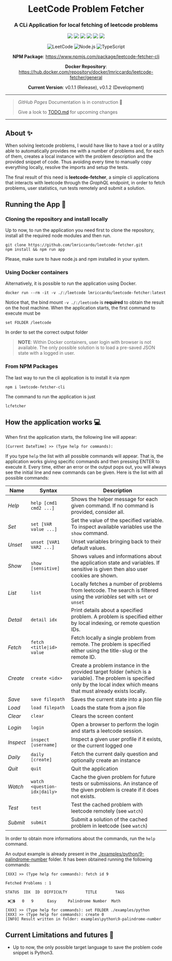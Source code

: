 <h1 align="center">LeetCode Problem Fetcher</h1>
<div align="center">

### A CLi Application for local fetching of leetcode problems

<img src="https://img.shields.io/badge/License-MIT-green.svg"/>
<img src="https://img.shields.io/npm/v/npm.svg?logo=nodedotjs"/>
<img src="https://img.shields.io/github/v/release/lmriccardo/leetcode-fetcher"/>
<img src="https://img.shields.io/npm/dm/leetcode-fetcher-cli?&logo=npm"/>
<img src="https://img.shields.io/github/downloads/lmriccardo/leetcode-fetcher/total?logo=github
"/>
<img src="https://img.shields.io/docker/pulls/lmriccardo/leetcode-fetcher?logo=docker"/>

![LeetCode](https://img.shields.io/badge/LeetCode-000000?style=for-the-badge&logo=LeetCode&logoColor=#d16c06)
![Node.js](https://img.shields.io/badge/Node.js-%2320232a?style=for-the-badge&logo=node.js&logoColor=43853D)
![TypeScript](https://img.shields.io/badge/typetscript-%2320232a.svg?style=for-the-badge&logo=typescript&logoColor=%fff)

<p><strong>NPM Package</strong>: <a href="https://www.npmjs.com/package/leetcode-fetcher-cli">https://www.npmjs.com/package/leetcode-fetcher-cli</a></p>
<p><strong>Docker Repository</strong>: <a href="https://hub.docker.com/repository/docker/lmriccardo/leetcode-fetcher/general">https://hub.docker.com/repository/docker/lmriccardo/leetcode-fetcher/general</a></p>

<p><strong>Current Version</strong>: v0.1.1 (Release), v0.1.2 (Development)</p>

</div>

---

> _GitHub Pages_ Documentation is in construction 👷
>
> Give a look to [TODO.md](./TODO.md) for upcoming changes

---

## About ✨

When solving leetcode problems, I would have like to have a tool or a utility able to automatically provides me with a number of problems and, for each of them, creates a local instance with the problem description and the provided snippet of code. Thus avoiding every time to manually copy everything locally, resolve the imports and setup the tests.

The final result of this need is **leetcode-fetcher**, a simple cli applications that interacts with leetcode through the *GraphQL* endpoint, in order to fetch problems, user statistics, run tests remotely and submit a solution.

## Running the App 🚀

### Cloning the repository and install locally

Up to now, to run the application you need first to clone the repository, install all the required node modules and then run. 

```
git clone https://github.com/lmriccardo/leetcode-fetcher.git
npm install && npm run app
```

Please, make sure to have node.js and npm installed in your system.

### Using Docker containers

Alternatively, it is possible to run the application using Docker.

```
docker run --rm -it -v ./:/leetcode lmriccardo/leetcode-fetcher:latest
```

Notice that, the bind mount `-v ./:/leetcode` is **required** to obtain the result on the host machine. When the application starts, the first command to execute must be

```
set FOLDER /leetcode
```

In order to set the correct output folder

> **NOTE**: Within Docker containers, user login with browser is not available. The only possible solution is to
> load a pre-saved JSON state with a logged in user. 

### From NPM Packages

The last way to run the cli application is to install it via *npm*

```
npm i leetcode-fetcher-cli
```

The command to run the application is just 

```
lcfetcher
```

## How the application works 💻

When first the application starts, the following line will appear:

```
[Current DateTime] >> (Type help for commands): 
```

If you type `help` the list with all possible commands will appear. That is, the application works giving specific commands and then pressing ENTER to execute it. Every time, either an error or the output pops out, you will always see the initial line and new commands can be given. Here is the list with all possible commands:

| **Name**  | **Syntax**                      | **Description**                                                                                                                                                               |
|-----------|---------------------------------|-------------------------------------------------------------------------------------------------------------------------------------------------------------------------------|
| _Help_    | `help [cmd1 cmd2 ...]`          | Shows the helper message for each given command. If no command is provided, consider all.                                                                                     |
| _Set_     | `set [VAR value ...]`           | Set the value of the specified variable. To inspect available variables use the `show` command.                                                                               |
| _Unset_   | `unset [VAR1 VAR2 ...]`         | Unset variables bringing back to their default values.                                                                                                                        |
| _Show_    | `show [sensitive]`              | Shows values and informations about the application state and variables. If sensitive is given then also user cookies are shown.                                              |
| _List_    | `list`                          | Locally fetches a number of problems from leetcode. The search is filtered using the _variables_ set with `set` or `unset`                                                    |
| _Detail_  | `detail idx` | Print details about a specified problem. A problem is specified either by local indexing, or remote question IDs.                                                             |
| _Fetch_   | `fetch <title\|id> value`      | Fetch locally a single problem from remote. The problem is specified either using the title-slug or the remote ID.                                                            |
| _Create_  | `create <idx>`                  | Create a problem instance in the provided target folder (which is a variable). The problem is specified only by the local index which means that must already exists locally. |
| _Save_    | `save filepath`                 | Saves the current state into a json file                                                                                                                                      |
| _Load_    | `load filepath`                 | Loads the state from a json file                                                                                                                                              |
| _Clear_   | `clear`                         | Clears the screen content                                                                                                                                                     |
| _Login_   | `login`                         | Open a browser to perform the login and starts a leetcode session.                                                                                                            |
| _Inspect_ | `inspect [username]`            | Inspect a given user profile if it exists, or the current logged one                                                                                                          |
| _Daily_   | `daily [create]`                | Fetch the current daily question and optionally create an instance                                                                                                            |
| _Quit_    | `quit`                          | Quit the application                                                                                                                                                          |
| _Watch_   | `watch <question-idx\|daily>`   | Cache the given problem for future tests or submissions. An instance of the given problem is create if it does not exists.                                                    |
| _Test_    | `test`                          | Test the cached problem with leetcode remotely (see `watch`)                                                                                                                  |
| _Submit_  | `submit`                        | Submit a solution of the cached problem in leetcode (see `watch`)                                                                                                             |

In order to obtain more informations about the commands, run the `help` command.

An output example is already present in the <a href="./examples/python/9-palindrome-number">./examples/python/9-palindrome-number</a> folder. It has been obtained running the following commands:

```
[XXX] >> (Type help for commands): fetch id 9

Fetched Problems : 1

STATUS  IDX  ID  DIFFICULTY        TITLE        TAGS

 ❌🙉💲   0   9      Easy     Palindrome Number  Math

[XXX] >> (Type help for commands): set FOLDER ./examples/python
[XXX] >> (Type help for commands): create 0
[INFO] Result written in folder: examples\python\9-palindrome-number
```

## Current Limitations and futures 🚧

- Up to now, the only possible target language to save the problem code snippet is Python3.